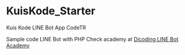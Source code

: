 # KuisKode_Starter
Kuis Kode LINE Bot App CodeTR

Sample code LINE Bot with PHP
Check academy at [Dicoding LINE Bot Academy](https://dicoding.id/a/32)
